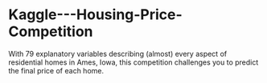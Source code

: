 # Kaggle---Housing-Price-Competition
With 79 explanatory variables describing (almost) every aspect of residential homes in Ames, Iowa, this competition challenges you to predict the final price of each home.
